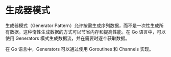 # 生成器模式

生成器模式（Generator Pattern）允许按需生成序列数据，而不是一次性生成所有数据。这种惰性生成数据的方式可以节省内存和提高性能。在 Go 语言中，可以使用 Generators 模式生成数据流，并在需要时逐个获取数据。

在 Go 语言中，Generators 可以通过使用 Goroutines 和 Channels 实现。
